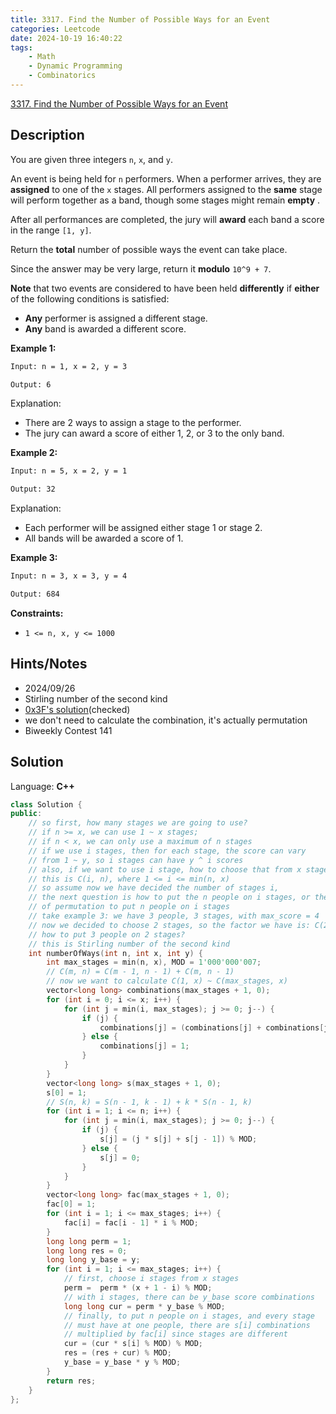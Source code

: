 ```yaml
---
title: 3317. Find the Number of Possible Ways for an Event
categories: Leetcode
date: 2024-10-19 16:40:22
tags:
    - Math
    - Dynamic Programming
    - Combinatorics
---
```


[3317. Find the Number of Possible Ways for an Event](https://leetcode.com/problems/find-the-number-of-possible-ways-for-an-event/description/)

## Description

You are given three integers `n`, `x`, and `y`.

An event is being held for `n` performers. When a performer arrives, they are **assigned**  to one of the `x` stages. All performers assigned to the **same**  stage will perform together as a band, though some stages might remain **empty** .

After all performances are completed, the jury will **award**  each band a score in the range `[1, y]`.

Return the **total**  number of possible ways the event can take place.

Since the answer may be very large, return it **modulo**  `10^9 + 7`.

**Note**  that two events are considered to have been held **differently**  if **either**  of the following conditions is satisfied:

- **Any**  performer is assigned a different stage.
- **Any**  band is awarded a different score.

**Example 1:**

```bash
Input: n = 1, x = 2, y = 3

Output: 6
```

Explanation:

- There are 2 ways to assign a stage to the performer.
- The jury can award a score of either 1, 2, or 3 to the only band.

**Example 2:**

```bash
Input: n = 5, x = 2, y = 1

Output: 32
```

Explanation:

- Each performer will be assigned either stage 1 or stage 2.
- All bands will be awarded a score of 1.

**Example 3:**

```bash
Input: n = 3, x = 3, y = 4

Output: 684
```

**Constraints:**

- `1 <= n, x, y <= 1000`

## Hints/Notes

- 2024/09/26
- Stirling number of the second kind
- [0x3F's solution](https://leetcode.cn/problems/find-the-number-of-possible-ways-for-an-event/solutions/2948578/zu-he-shu-xue-di-er-lei-si-te-lin-shu-py-e6sv/)(checked)
- we don't need to calculate the combination, it's actually permutation
- Biweekly Contest 141

## Solution

Language: **C++**

```C++
class Solution {
public:
    // so first, how many stages we are going to use?
    // if n >= x, we can use 1 ~ x stages;
    // if n < x, we can only use a maximum of n stages
    // if we use i stages, then for each stage, the score can vary
    // from 1 ~ y, so i stages can have y ^ i scores
    // also, if we want to use i stage, how to choose that from x stages?
    // this is C(i, n), where 1 <= i <= min(n, x)
    // so assume now we have decided the number of stages i,
    // the next question is how to put the n people on i stages, or the number
    // of permutation to put n people on i stages
    // take example 3: we have 3 people, 3 stages, with max_score = 4
    // now we decided to choose 2 stages, so the factor we have is: C(2, 3) * (4 ^ 2)
    // how to put 3 people on 2 stages?
    // this is Stirling number of the second kind
    int numberOfWays(int n, int x, int y) {
        int max_stages = min(n, x), MOD = 1'000'000'007;
        // C(m, n) = C(m - 1, n - 1) + C(m, n - 1)
        // now we want to calculate C(1, x) ~ C(max_stages, x)
        vector<long long> combinations(max_stages + 1, 0);
        for (int i = 0; i <= x; i++) {
            for (int j = min(i, max_stages); j >= 0; j--) {
                if (j) {
                    combinations[j] = (combinations[j] + combinations[j - 1]) % MOD;
                } else {
                    combinations[j] = 1;
                }
            }
        }
        vector<long long> s(max_stages + 1, 0);
        s[0] = 1;
        // S(n, k) = S(n - 1, k - 1) + k * S(n - 1, k)
        for (int i = 1; i <= n; i++) {
            for (int j = min(i, max_stages); j >= 0; j--) {
                if (j) {
                    s[j] = (j * s[j] + s[j - 1]) % MOD;
                } else {
                    s[j] = 0;
                }
            }
        }
        vector<long long> fac(max_stages + 1, 0);
        fac[0] = 1;
        for (int i = 1; i <= max_stages; i++) {
            fac[i] = fac[i - 1] * i % MOD;
        }
        long long perm = 1;
        long long res = 0;
        long long y_base = y;
        for (int i = 1; i <= max_stages; i++) {
            // first, choose i stages from x stages
            perm =  perm * (x + 1 - i) % MOD;
            // with i stages, there can be y_base score combinations
            long long cur = perm * y_base % MOD;
            // finally, to put n people on i stages, and every stage
            // must have at one people, there are s[i] combinations
            // multiplied by fac[i] since stages are different
            cur = (cur * s[i] % MOD) % MOD;
            res = (res + cur) % MOD;
            y_base = y_base * y % MOD;
        }
        return res;
    }
};
```
